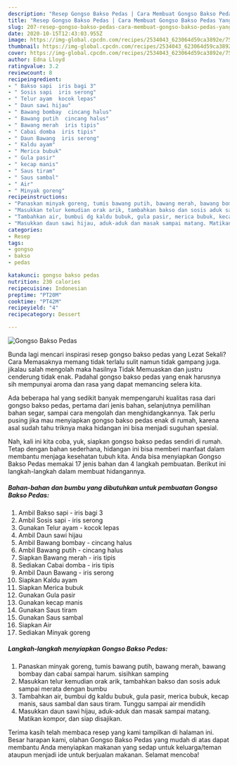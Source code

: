 ```yaml
---
description: "Resep Gongso Bakso Pedas | Cara Membuat Gongso Bakso Pedas Yang Bisa Manjain Lidah"
title: "Resep Gongso Bakso Pedas | Cara Membuat Gongso Bakso Pedas Yang Bisa Manjain Lidah"
slug: 207-resep-gongso-bakso-pedas-cara-membuat-gongso-bakso-pedas-yang-bisa-manjain-lidah
date: 2020-10-15T12:43:03.955Z
image: https://img-global.cpcdn.com/recipes/2534043_623064d59ca3892e/751x532cq70/gongso-bakso-pedas-foto-resep-utama.jpg
thumbnail: https://img-global.cpcdn.com/recipes/2534043_623064d59ca3892e/751x532cq70/gongso-bakso-pedas-foto-resep-utama.jpg
cover: https://img-global.cpcdn.com/recipes/2534043_623064d59ca3892e/751x532cq70/gongso-bakso-pedas-foto-resep-utama.jpg
author: Edna Lloyd
ratingvalue: 3.2
reviewcount: 8
recipeingredient:
- " Bakso sapi  iris bagi 3"
- " Sosis sapi  iris serong"
- " Telur ayam  kocok lepas"
- " Daun sawi hijau"
- " Bawang bombay  cincang halus"
- " Bawang putih  cincang halus"
- " Bawang merah  iris tipis"
- " Cabai domba  iris tipis"
- " Daun Bawang  iris serong"
- " Kaldu ayam"
- " Merica bubuk"
- " Gula pasir"
- " kecap manis"
- " Saus tiram"
- " Saus sambal"
- " Air"
- " Minyak goreng"
recipeinstructions:
- "Panaskan minyak goreng, tumis bawang putih, bawang merah, bawang bombay dan cabai sampai harum. sisihkan samping"
- "Masukkan telur kemudian orak arik, tambahkan bakso dan sosis aduk sampai merata dengan bumbu"
- "Tambahkan air, bumbui dg kaldu bubuk, gula pasir, merica bubuk, kecap manis, saus sambal dan saus tiram. Tunggu sampai air mendidih"
- "Masukkan daun sawi hijau, aduk-aduk dan masak sampai matang. Matikan kompor, dan siap disajikan."
categories:
- Resep
tags:
- gongso
- bakso
- pedas

katakunci: gongso bakso pedas 
nutrition: 230 calories
recipecuisine: Indonesian
preptime: "PT20M"
cooktime: "PT42M"
recipeyield: "4"
recipecategory: Dessert

---
```



![Gongso Bakso Pedas](https://img-global.cpcdn.com/recipes/2534043_623064d59ca3892e/751x532cq70/gongso-bakso-pedas-foto-resep-utama.jpg)

Bunda lagi mencari inspirasi resep gongso bakso pedas yang Lezat Sekali? Cara Memasaknya memang tidak terlalu sulit namun tidak gampang juga. jikalau salah mengolah maka hasilnya Tidak Memuaskan dan justru cenderung tidak enak. Padahal gongso bakso pedas yang enak harusnya sih mempunyai aroma dan rasa yang dapat memancing selera kita.

Ada beberapa hal yang sedikit banyak mempengaruhi kualitas rasa dari gongso bakso pedas, pertama dari jenis bahan, selanjutnya pemilihan bahan segar, sampai cara mengolah dan menghidangkannya. Tak perlu pusing jika mau menyiapkan gongso bakso pedas enak di rumah, karena asal sudah tahu triknya maka hidangan ini bisa menjadi suguhan spesial.




Nah, kali ini kita coba, yuk, siapkan gongso bakso pedas sendiri di rumah. Tetap dengan bahan sederhana, hidangan ini bisa memberi manfaat dalam membantu menjaga kesehatan tubuh kita. Anda bisa menyiapkan Gongso Bakso Pedas memakai 17 jenis bahan dan 4 langkah pembuatan. Berikut ini langkah-langkah dalam membuat hidangannya.

<!--inarticleads1-->

##### Bahan-bahan dan bumbu yang dibutuhkan untuk pembuatan Gongso Bakso Pedas:

1. Ambil  Bakso sapi - iris bagi 3
1. Ambil  Sosis sapi - iris serong
1. Gunakan  Telur ayam - kocok lepas
1. Ambil  Daun sawi hijau
1. Ambil  Bawang bombay - cincang halus
1. Ambil  Bawang putih - cincang halus
1. Siapkan  Bawang merah - iris tipis
1. Sediakan  Cabai domba - iris tipis
1. Ambil  Daun Bawang - iris serong
1. Siapkan  Kaldu ayam
1. Siapkan  Merica bubuk
1. Gunakan  Gula pasir
1. Gunakan  kecap manis
1. Gunakan  Saus tiram
1. Gunakan  Saus sambal
1. Siapkan  Air
1. Sediakan  Minyak goreng




<!--inarticleads2-->

##### Langkah-langkah menyiapkan Gongso Bakso Pedas:

1. Panaskan minyak goreng, tumis bawang putih, bawang merah, bawang bombay dan cabai sampai harum. sisihkan samping
1. Masukkan telur kemudian orak arik, tambahkan bakso dan sosis aduk sampai merata dengan bumbu
1. Tambahkan air, bumbui dg kaldu bubuk, gula pasir, merica bubuk, kecap manis, saus sambal dan saus tiram. Tunggu sampai air mendidih
1. Masukkan daun sawi hijau, aduk-aduk dan masak sampai matang. Matikan kompor, dan siap disajikan.




Terima kasih telah membaca resep yang kami tampilkan di halaman ini. Besar harapan kami, olahan Gongso Bakso Pedas yang mudah di atas dapat membantu Anda menyiapkan makanan yang sedap untuk keluarga/teman ataupun menjadi ide untuk berjualan makanan. Selamat mencoba!
